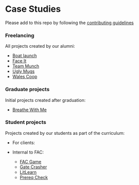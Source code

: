 # Case Studies

Please add to this repo by following the [contributing guidelines](./CONTRIBUTING.md)

### Freelancing
All projects created by our alumni:
- [Boat launch](./freelancing/boatlaunch.md)
- [Face It](./freelancing/faceit.md)
- [Team Munch](./freelancing/teammunch.md)
- [Ugly Mugs](./freelancing/uglymugs.md)
- [Wales Coop](./freelancing/walescoop.md)

### Graduate projects
Initial projects created after graduation:
- [Breathe With Me](./grad-projects/fac9-breathewithme.md)

### Student projects
Projects created by our students as part of the curriculum:
- For clients:

- Internal to FAC:
  - [FAC Game](./london/internal-facgame.md)
  - [Gate Crasher](./london/gatecrasher.md)
  - [LitLearn](./london/internal-litlearn.md)
  - [Prereq Check](./london/internal-prereqcheck.md)
